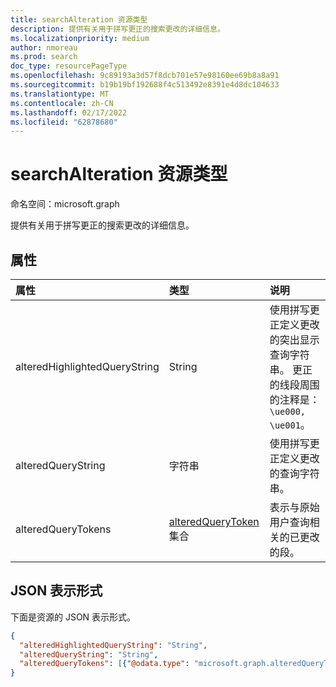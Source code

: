 ```yaml
---
title: searchAlteration 资源类型
description: 提供有关用于拼写更正的搜索更改的详细信息。
ms.localizationpriority: medium
author: nmoreau
ms.prod: search
doc_type: resourcePageType
ms.openlocfilehash: 9c89193a3d57f8dcb701e57e98160ee69b8a8a91
ms.sourcegitcommit: b19b19bf192688f4c513492e8391e4d8dc104633
ms.translationtype: MT
ms.contentlocale: zh-CN
ms.lasthandoff: 02/17/2022
ms.locfileid: "62878680"
---
```

# <a name="searchalteration-resource-type"></a>searchAlteration 资源类型

命名空间：microsoft.graph

提供有关用于拼写更正的搜索更改的详细信息。

## <a name="properties"></a>属性

| 属性     | 类型        | 说明 |
|:-------------|:------------|:------------|
|alteredHighlightedQueryString|String| 使用拼写更正定义更改的突出显示查询字符串。 更正的线段周围的注释是： `\ue000, \ue001`。|
|alteredQueryString|字符串| 使用拼写更正定义更改的查询字符串。|
|alteredQueryTokens|[alteredQueryToken](alteredquerytoken.md) 集合| 表示与原始用户查询相关的已更改的段。|

## <a name="json-representation"></a>JSON 表示形式

下面是资源的 JSON 表示形式。

<!-- {
  "blockType": "resource",
  "optionalProperties": [

  ],
  "@odata.type": "microsoft.graph.searchAlteration",
  "baseType": null
}-->

```json
{
  "alteredHighlightedQueryString": "String",
  "alteredQueryString": "String",
  "alteredQueryTokens": [{"@odata.type": "microsoft.graph.alteredQueryToken"}]
}
```
